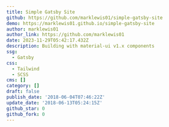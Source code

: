 ```yaml
---
title: Simple Gatsby Site
github: https://github.com/marklewis01/simple-gatsby-site
demo: https://marklewis01.github.io/simple-gatsby-site
author: marklewis01
author_link: https://github.com/marklewis01
date: 2023-11-29T05:42:17.432Z
description: Building with material-ui v1.x components
ssg:
  - Gatsby
css:
  - Tailwind
  - SCSS
cms: []
category: []
draft: false
publish_date: '2018-06-04T07:46:22Z'
update_date: '2018-06-13T05:24:15Z'
github_star: 0
github_fork: 0
---
```

